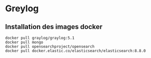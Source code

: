 # Greylog

## Installation des images docker

```
docker pull graylog/graylog:5.1
docker pull mongo
docker pull opensearchproject/opensearch
docker pull docker.elastic.co/elasticsearch/elasticsearch:8.8.0
```
